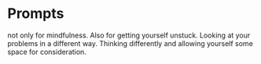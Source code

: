 # Prompts
not only for mindfulness. Also for getting yourself unstuck. Looking at your problems in a different way. Thinking differently and allowing yourself some space for consideration.
